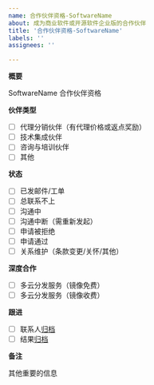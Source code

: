 ```yaml
---
name: 合作伙伴资格-SoftwareName
about: 成为商业软件或开源软件企业版的合作伙伴
title: '合作伙伴资格-SoftwareName'
labels: ''
assignees: ''

---
```


**概要**

SoftwareName 合作伙伴资格

**伙伴类型**

- [ ] 代理分销伙伴（有代理价格或返点奖励）
- [ ] 技术集成伙伴
- [ ] 咨询与培训伙伴
- [ ] 其他

**状态**

- [ ] 已发邮件/工单
- [ ] 总联系不上
- [ ] 沟通中
- [ ] 沟通中断（需重新发起）
- [ ] 申请被拒绝
- [ ] 申请通过
- [ ] 关系维护（条款变更/关怀/其他）

**深度合作**

- [ ] 多云分发服务（镜像免费）
- [ ] 多云分发服务（镜像收费）

**跟进**

- [ ] 联系人[归档](https://www.hubspot.com/)
- [ ] 结果[归档](https://github.com/websoft9op/vendor/tree/main/list)

**备注**

其他重要的信息

